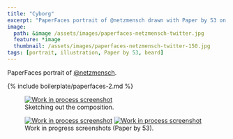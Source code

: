 ```yaml
---
title: "Cyborg"
excerpt: "PaperFaces portrait of @netzmensch drawn with Paper by 53 on an iPad."
image: 
  path: &image /assets/images/paperfaces-netzmensch-twitter.jpg 
  feature: *image
  thumbnail: /assets/images/paperfaces-netzmensch-twitter-150.jpg
tags: [portrait, illustration, Paper by 53, beard]
---
```


PaperFaces portrait of [@netzmensch](http://twitter.com/netzmensch).

{% include boilerplate/paperfaces-2.md %}

<figure>
	<a href="/assets/images/paperfaces-netzmensch-process-1-lg.jpg"><img src="/assets/images/paperfaces-netzmensch-process-1-750.jpg" alt="Work in process screenshot"></a>
	<figcaption>Sketching out the composition.</figcaption>
</figure>

<figure class="half">
	<a href="/assets/images/paperfaces-netzmensch-process-2-lg.jpg"><img src="/assets/images/paperfaces-netzmensch-process-2-600.jpg" alt="Work in process screenshot"></a>
	<a href="/assets/images/paperfaces-netzmensch-process-3-lg.jpg"><img src="/assets/images/paperfaces-netzmensch-process-3-600.jpg" alt="Work in process screenshot"></a>
	<figcaption>Work in progress screenshots (Paper by 53).</figcaption>
</figure>
